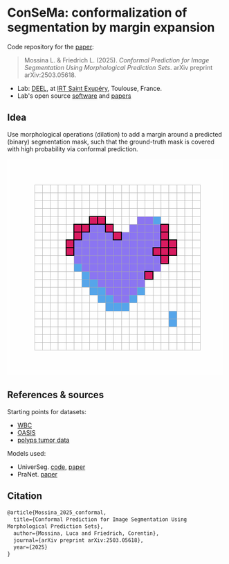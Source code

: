 # ConSeMa: conformalization of segmentation by margin expansion

Code repository for the [paper](https://arxiv.org/abs/2503.05618):
> Mossina L. & Friedrich L. (2025). _Conformal Prediction for Image Segmentation Using Morphological Prediction Sets_. arXiv preprint arXiv:2503.05618.

- Lab: [DEEL](https://www.deel.ai/), at [IRT Saint Exupéry](https://www.irt-saintexupery.com/about/), Toulouse, France.
- Lab's open source [software](https://github.com/deel-ai) and [papers](https://github.com/deel-ai-papers)


## Idea
Use morphological operations (dilation) to add a margin around a predicted (binary) segmentation mask, such that the ground-truth mask is covered with high probability via conformal prediction.

![Dilation Animation](figures/dilation_animation.gif)


## References & sources
Starting points for datasets:
- [WBC](https://github.com/JJGO/UniverSeg/blob/833a0c34c65e38d675e21bd48ddec6797cc03259/example_data/wbc.py#L55)
- [OASIS](https://github.com/JJGO/UniverSeg/blob/833a0c34c65e38d675e21bd48ddec6797cc03259/example_data/oasis.py#L71) 
- [polyps tumor data](https://github.com/aangelopoulos/conformal-prediction/blob/67f506e4880e192ef9fc6a2de73e21b277f8c544/notebooks/tumor-segmentation.ipynb)

Models used:
- UniverSeg. [code](https://github.com/JJGO/UniverSeg), [paper](https://arxiv.org/abs/2304.06131)
- PraNet. [paper](https://link.springer.com/chapter/10.1007/978-3-030-59725-2_26)

## Citation
```
@article{Mossina_2025_conformal,
  title={Conformal Prediction for Image Segmentation Using Morphological Prediction Sets},
  author={Mossina, Luca and Friedrich, Corentin},
  journal={arXiv preprint arXiv:2503.05618},
  year={2025}
}
```
